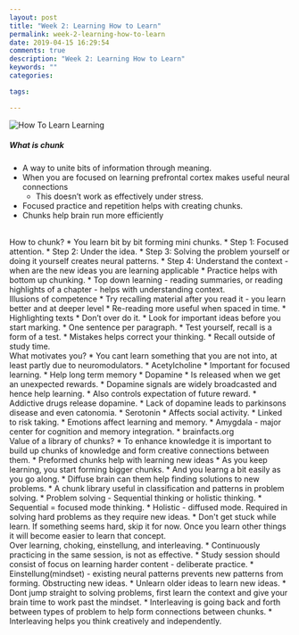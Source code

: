 ```yaml
---
layout: post
title: "Week 2: Learning How to Learn"
permalink: week-2-learning-how-to-learn
date: 2019-04-15 16:29:54
comments: true
description: "Week 2: Learning How to Learn"
keywords: ""
categories:

tags:

---
```


![How To Learn Learning](/images/how-to-learn-learning.png)

##### What is chunk
* A way to unite bits of information through meaning.
* When you are focused on learning prefrontal cortex makes useful neural connections
  * This doesn’t work as effectively under stress.
* Focused practice and repetition helps with creating chunks.
* Chunks help brain run more efficiently

<br/>
How to chunk?
* You learn bit by bit forming mini chunks.
* Step 1: Focused attention.
* Step 2: Under the idea.
* Step 3: Solving the problem yourself or doing it yourself creates neural patterns.
* Step 4: Understand the context - when are the new ideas you are learning applicable
  * Practice helps with bottom up chunking.
  * Top down learning - reading summaries, or reading highlights of a chapter - helps with understanding context.

<br/>
Illusions of competence
* Try recalling material after you read it - you learn better and at deeper level
* Re-reading more useful when spaced in time.
* Highlighting texts
  * Don’t over do it.
  * Look for important ideas before you start marking.
  * One sentence per paragraph.
* Test yourself, recall is a form of a test.
* Mistakes helps correct your thinking.
* Recall outside of study time.

<br/>
What motivates you?
* You cant learn something that you are not into, at least partly due to neuromodulators.
* Acetylcholine
  * Important for focused learning.
  * Help long term memory
* Dopamine
  * Is released when we get an unexpected rewards.
  * Dopamine signals are widely broadcasted and hence help learning.
  * Also controls expectation of future reward.
  * Addictive drugs release dopamine.
  * Lack of dopamine leads to parkinsons disease and even catonomia.
* Serotonin
  * Affects social activity.
  * Linked to risk taking.
* Emotions affect learning and memory.
* Amygdala  - major center for cognition and memory integration.
* brainfacts.org

<br/>
Value of a library of chunks?
* To enhance knowledge it is important to build up chunks of knowledge and form creative connections between them.
* Preformed chunks help with learning new ideas
* As you keep learning, you start forming bigger chunks.
  * And you learng a bit easily as you go along.
  * Diffuse brain can them help finding solutions to new problems.
* A chunk library useful in classification and patterns in problem solving.
* Problem solving - Sequential thinking or holistic thinking.
  * Sequential = focused mode thinking.
  * Holistic - diffused mode. Required in solving hard problems as they require new ideas.
* Don't get stuck while learn. If something seems hard, skip it for now. Once you learn other things it will become easier to learn that concept.

<br/>
Over learning, choking, einstellung, and interleaving.
* Continuously practicing in the same session, is not as effective.
* Study session should consist of focus on learning harder content - deliberate practice.
* Einstellung(mindset) - existing neural patterns prevents new patterns from forming. Obstructing new ideas.
* Unlearn older ideas to learn new ideas.
* Dont jump straight to solving problems, first learn the context and give your brain time to work past the mindset.
* Interleaving is going back and forth between types of problem to help form connections between chunks.
* Interleaving helps you think creatively and independently.
